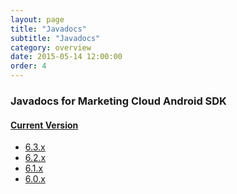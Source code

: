 ```yaml
---
layout: page
title: "Javadocs"
subtitle: "Javadocs"
category: overview
date: 2015-05-14 12:00:00
order: 4
---
```

### Javadocs for Marketing Cloud Android SDK

#### [Current Version]({{site.baseurl}}/javadocs/{{site.currentMajorMinor}}/index.html)

* [6.3.x]({{site.baseurl}}/javadocs/6.3/index.html)
* [6.2.x]({{site.baseurl}}/javadocs/6.2/index.html)
* [6.1.x]({{site.baseurl}}/javadocs/6.1/index.html)
* [6.0.x]({{site.baseurl}}/javadocs/6.0/index.html)
